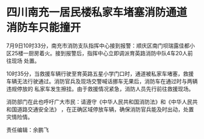 # 四川南充一居民楼私家车堵塞消防通道 消防车只能撞开

7月9日10时33分，南充市消防支队指挥中心接到报警：顺庆区南门坝瑞露佳都小区25楼一厨房着火。接到报警后，指挥中心立即调派育英路消防中队4车20人前往现场
处置。

10时35分，当救援车辆行驶至育英路五星小学门口时，通道被私家车堵塞，救援车辆无法行驶通过。消防官兵及现场交警喊话挪车无果后，消防车在通过时与两辆违规停放的
私家车发生擦挂。由于救援情况紧急，消防人员先行前往救援现场。

消防部门在此也呼吁广大市民：请遵守《中华人⺠共和国消防法》和《中华人民共和国道路交通安全法》 ，在正确区域停放车辆，确保消防官兵能及时出动，处置灾情险情。

责任编辑：余鹏飞

